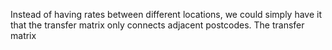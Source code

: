 Instead of having rates between different locations, we could simply have it that the transfer matrix only connects adjacent postcodes. The transfer matrix 
<!--stackedit_data:
eyJoaXN0b3J5IjpbLTc3MTg3NjQ4MF19
-->